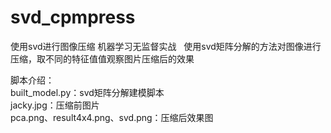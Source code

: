 # svd_cpmpress
使用svd进行图像压缩
机器学习无监督实战  
使用svd矩阵分解的方法对图像进行压缩，取不同的特征值值观察图片压缩后的效果  

脚本介绍：  
built_model.py：svd矩阵分解建模脚本  
jacky.jpg：压缩前图片  
pca.png、result4x4.png、svd.png：压缩后效果图  
